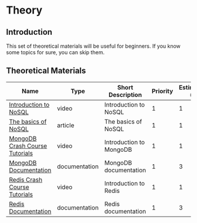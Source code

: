 # Theory

## Introduction

This set of theoretical materials will be useful for beginners. If you
know some topics for sure, you can skip them.

## Theoretical Materials

| Name                                                                                                   | Type          | Short Description       | Priority | Estimation (h) |
| ------------------------------------------------------------------------------------------------------ | ------------- | ----------------------- | -------- | -------------- |
| [Introduction to NoSQL](https://www.youtube.com/watch?v=qI_g07C_Q5I)                                   | video         | Introduction to NoSQL   | 1        | 1              |
| [The basics of NoSQL](https://www.freecodecamp.org/news/nosql-databases-5f6639ed9574/)                 | article       | The basics of NoSQL     | 1        | 1              |
| [MongoDB Crash Course Tutorials](https://www.youtube.com/watch?v=2QQGWYe7IDU&ab_channel=TraversyMedia) | video         | Introduction to MongoDB | 1        | 1              |
| [MongoDB Documentation](https://www.mongodb.com/docs/)                                                 | documentation | MongoDB documentation   | 1        | 3              |
| [Redis Crash Course Tutorials](https://www.youtube.com/watch?v=Hbt56gFj998)                            | video         | Introduction to Redis   | 1        | 1              |
| [Redis Documentation](https://redis.io/documentation)                                                  | documentation | Redis documentation     | 1        | 3              |
